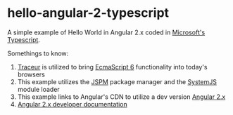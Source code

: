 # hello-angular-2-typescript
A simple example of Hello World in Angular 2.x coded in [Microsoft's Typescript](http://www.typescriptlang.org/).

Somethings to know:

1. [Traceur](https://github.com/google/traceur-compiler) is utilized to bring [EcmaScript 6](http://wiki.ecmascript.org/doku.php?id=harmony:specification_drafts) functionality into today's browsers
2. This example utilizes the [JSPM](http://jspm.io/) package manager and the [SystemJS](https://github.com/systemjs/systemjs) module loader
3. This example links to Angular's CDN to utilize a dev version [Angular 2.x](https://code.angularjs.org/2.0.0-alpha.25/angular2.dev.js)
4. [Angular 2.x developer documentation](https://angular.io/)